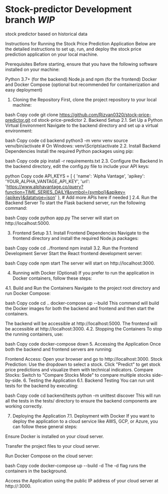 # Stock-predictor Development branch *WIP*
stock predictor based on historical data

Instructions for Running the Stock Price Prediction Application
Below are the detailed instructions to set up, run, and deploy the stock price prediction application on your local machine.

Prerequisites
Before starting, ensure that you have the following software installed on your machine:

Python 3.7+ (for the backend)
Node.js and npm (for the frontend)
Docker and Docker Compose (optional but recommended for containerization and easy deployment)
1. Cloning the Repository
First, clone the project repository to your local machine:

bash
Copy code
git clone https://github.com/Rizvan0320/stock-price-predictor.git
cd stock-price-predictor
2. Backend Setup
2.1. Set Up a Python Virtual Environment
Navigate to the backend directory and set up a virtual environment:

bash
Copy code
cd backend
python3 -m venv venv
source venv/bin/activate  # On Windows: venv\Scripts\activate
2.2. Install Backend Dependencies
Install the required Python packages using pip:

bash
Copy code
pip install -r requirements.txt
2.3. Configure the Backend
In the backend directory, edit the config.py file to include your API keys:

python
Copy code
API_KEYS = [
    {
        'name': 'Alpha Vantage',
        'apikey': 'YOUR_ALPHA_VANTAGE_API_KEY',
        'url': 'https://www.alphavantage.co/query?function=TIME_SERIES_DAILY&symbol={symbol}&apikey={apikey}&datatype=json'
    },
    # Add more APIs here if needed
]
2.4. Run the Backend Server
To start the Flask backend server, run the following command:

bash
Copy code
python app.py
The server will start on http://localhost:5000.

3. Frontend Setup
3.1. Install Frontend Dependencies
Navigate to the frontend directory and install the required Node.js packages:

bash
Copy code
cd ../frontend
npm install
3.2. Run the Frontend Development Server
Start the React frontend development server:

bash
Copy code
npm start
The server will start on http://localhost:3000.

4. Running with Docker (Optional)
If you prefer to run the application in Docker containers, follow these steps:

4.1. Build and Run the Containers
Navigate to the project root directory and run Docker Compose:

bash
Copy code
cd ..
docker-compose up --build
This command will build the Docker images for both the backend and frontend and then start the containers.

The backend will be accessible at http://localhost:5000.
The frontend will be accessible at http://localhost:3000.
4.2. Stopping the Containers
To stop the running containers, use:

bash
Copy code
docker-compose down
5. Accessing the Application
Once both the backend and frontend servers are running:

Frontend Access: Open your browser and go to http://localhost:3000.
Stock Prediction:
Use the dropdown to select a stock.
Click "Predict" to get stock price predictions and visualize them with technical indicators.
Compare Stocks:
Switch to "Compare Stocks Mode" to compare multiple stocks side-by-side.
6. Testing the Application
6.1. Backend Testing
You can run unit tests for the backend by executing:

bash
Copy code
cd backend/tests
python -m unittest discover
This will run all the tests in the tests/ directory to ensure the backend components are working correctly.

7. Deploying the Application
7.1. Deployment with Docker
If you want to deploy the application to a cloud service like AWS, GCP, or Azure, you can follow these general steps:

Ensure Docker is installed on your cloud server.

Transfer the project files to your cloud server.

Run Docker Compose on the cloud server:

bash
Copy code
docker-compose up --build -d
The -d flag runs the containers in the background.

Access the Application using the public IP address of your cloud server at http://<your-server-ip>:3000.

